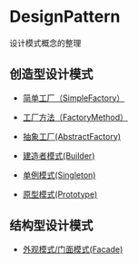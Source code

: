 # DesignPattern

 设计模式概念的整理
 
## 创造型设计模式

+ [简单工厂（SimpleFactory）](/src/Creational/SimpleFactory/SimpleFactory.md)

+ [工厂方法（FactoryMethod）](/src/Creational/FactoryMethod/FactoryMethod.md)

+ [抽象工厂(AbstractFactory)](/src/Creational/AbstractFactory/AbstractFactory.md)

+ [建造者模式(Builder)](/src/Creational/Builder/builder.md)

+ [单例模式(Singleton)]()

+ [原型模式(Prototype)]()

## 结构型设计模式

+ [外观模式/门面模式(Facade)](/src/Structural/Facade/facade.md)

